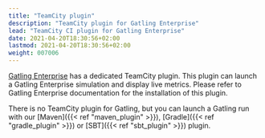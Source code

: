 ```yaml
---
title: "TeamCity plugin"
description: "TeamCity plugin for Gatling Enterprise"
lead: "TeamCity CI plugin for Gatling Enterprise"
date: 2021-04-20T18:30:56+02:00
lastmod: 2021-04-20T18:30:56+02:00
weight: 007006
---
```


[Gatling Enterprise](https://gatling.io/enterprise/) has a dedicated TeamCity plugin.
This plugin can launch a Gatling Enterprise simulation and display live metrics.
Please refer to Gatling Enterprise documentation for the installation of this plugin.

There is no TeamCity plugin for Gatling, but you can launch a Gatling run with our [Maven]({{< ref "maven_plugin" >}}), [Gradle]({{< ref "gradle_plugin" >}}) or [SBT]({{< ref "sbt_plugin" >}}) plugin.
